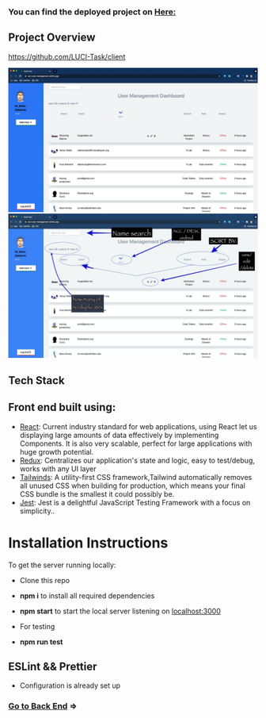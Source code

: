 
### You can find the deployed project on [Here:](https://luci-user-management.netlify.app/)

## Project Overview
https://github.com/LUCI-Task/client

![User management dashboard](project.jpg?raw=true)
![User management dashboard](projectEx.jpg?raw=true)

## Tech Stack

## Front end built using:

- [React](https://reactjs.org/): Current industry standard for web applications, using React let us displaying large amounts of data effectively by implementing Components. It is also very scalable, perfect for large applications with huge growth potential.
- [Redux](https://redux.js.org/): Centralizes our application's state and logic, easy to test/debug, works with any UI layer
- [Tailwinds](https://tailwindcss.com/): A utility-first CSS framework,Tailwind automatically removes all unused CSS when building for production, which means your final CSS bundle is the smallest it could possibly be.
- [Jest](https://jestjs.io/): Jest is a delightful JavaScript Testing Framework with a focus on simplicity..

# Installation Instructions

To get the server running locally:

- Clone this repo
- **npm i** to install all required dependencies
- **npm start** to start the local server listening on [localhost:3000](http://localhost:3000)

- For testing
- **npm run test** 

## ESLint && Prettier
- Configuration is already set up

### [Go to Back End](https://github.com/LUCI-Task/server) =>
